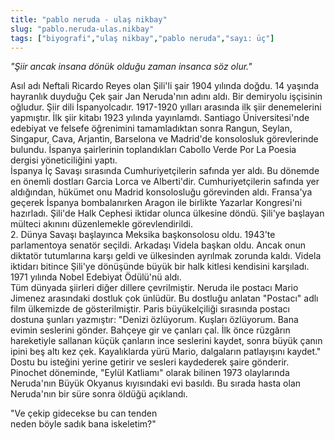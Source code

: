 ```yaml
---
title: "pablo neruda - ulaş nikbay"
slug: "pablo.neruda-ulas.nikbay"
tags: ["biyografi","ulaş nikbay","pablo neruda","sayı: üç"]
---
```

*"Şiir ancak insana dönük olduğu zaman insanca söz olur."*

Asıl adı Neftali Ricardo Reyes olan Şili'li şair 1904 yılında doğdu. 14
yaşında hayranlık duyduğu Çek şair Jan Neruda'nın adını aldı. Bir
demiryolu işçisinin oğludur. Şiir dili İspanyolcadır. 1917-1920 yılları
arasında ilk şiir denemelerini yapmıştır. İlk şiir kitabı 1923 yılında
yayınlamdı. Santiago Üniversitesi'nde edebiyat ve felsefe öğrenimini
tamamladıktan sonra Rangun, Seylan, Singapur, Cava, Arjantin, Barselona
ve Madrid'de konsolosluk görevlerinde bulundu. İspanya şairlerinin
toplandıkları Cabollo Verde Por La Poesia dergisi yöneticiliğini yaptı.\
İspanya İç Savaşı sırasında Cumhuriyetçilerin safında yer aldı. Bu
dönemde en önemli dostları Garcia Lorca ve Alberti'dir.
Cumhuriyetçilerin safında yer aldığından, hükümet onu Madrid
konsolosluğu görevinden aldı. Fransa'ya geçerek İspanya bombalanırken
Aragon ile birlikte Yazarlar Kongresi'ni hazırladı. Şili'de Halk Cephesi
iktidar olunca ülkesine döndü. Şili'ye başlayan mülteci akınını
düzenlemekle görevlendirildi.\
2. Dünya Savaşı başlayınca Meksika başkonsolosu oldu. 1943'te
parlamentoya senatör seçildi. Arkadaşı Videla başkan oldu. Ancak onun
diktatör tutumlarına karşı geldi ve ülkesinden ayrılmak zorunda kaldı.
Videla iktidarı bitince Şili'ye dönüşünde büyük bir halk kitlesi
kendisini karşıladı. 1971 yılında Nobel Edebiyat Ödülü'nü aldı.\
Tüm dünyada şiirleri diğer dillere çevrilmiştir. Neruda ile postacı
Mario Jimenez arasındaki dostluk çok ünlüdür. Bu dostluğu anlatan
"Postacı" adlı film ülkemizde de gösterilmiştir. Paris büyükelçiliği
sırasında postacı dostuna şunları yazmıştır: "Denizi özlüyorum. Kuşları
özlüyorum. Bana evimin seslerini gönder. Bahçeye gir ve çanları çal. İlk
önce rüzgârın hareketiyle sallanan küçük çanların ince seslerini kaydet,
sonra büyük çanın ipini beş altı kez çek. Kayalıklarda yürü Mario,
dalgaların patlayışını kaydet." Dostu bu isteğini yerine getirir ve
sesleri kaydederek şaire gönderir.\
Pinochet döneminde, "Eylül Katliamı" olarak bilinen 1973 olaylarında
Neruda'nın Büyük Okyanus kıyısındaki evi basıldı. Bu sırada hasta olan
Neruda'nın bir süre sonra öldüğü açıklandı.

"Ve çekip gidecekse bu can tenden\
neden böyle sadık bana iskeletim?"
